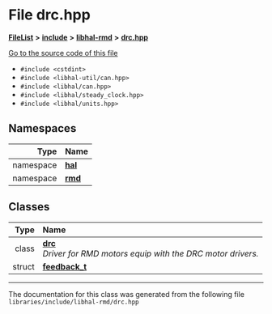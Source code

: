 

# File drc.hpp



[**FileList**](files.md) **>** [**include**](dir_cba0faac6e93618a6e2539705915bd70.md) **>** [**libhal-rmd**](dir_3a391231662e3c35ce1f8bf907d80c4f.md) **>** [**drc.hpp**](drc_8hpp.md)

[Go to the source code of this file](drc_8hpp_source.md)



* `#include <cstdint>`
* `#include <libhal-util/can.hpp>`
* `#include <libhal/can.hpp>`
* `#include <libhal/steady_clock.hpp>`
* `#include <libhal/units.hpp>`













## Namespaces

| Type | Name |
| ---: | :--- |
| namespace | [**hal**](namespacehal.md) <br> |
| namespace | [**rmd**](namespacehal_1_1rmd.md) <br> |


## Classes

| Type | Name |
| ---: | :--- |
| class | [**drc**](classhal_1_1rmd_1_1drc.md) <br>_Driver for RMD motors equip with the DRC motor drivers._  |
| struct | [**feedback\_t**](structhal_1_1rmd_1_1drc_1_1feedback__t.md) <br> |



















































------------------------------
The documentation for this class was generated from the following file `libraries/include/libhal-rmd/drc.hpp`

